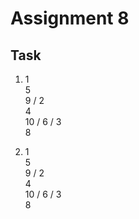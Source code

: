 # Assignment 8
## Task
1.    1
       \
        5
         \
          9
         /
        2
         \
          4
           \
            10
            /
           6
          /
         3
          \
           8
             
  3. 
        1
         \
          5
           \
            9
           /
          2
           \
            4
             \
              10
             /
            6
           /
          3
           \
            8
